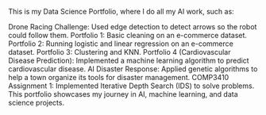 This is my Data Science Portfolio, where I do all my AI work, such as:

Drone Racing Challenge: Used edge detection to detect arrows so the robot could follow them.
Portfolio 1: Basic cleaning on an e-commerce dataset.
Portfolio 2: Running logistic and linear regression on an e-commerce dataset.
Portfolio 3: Clustering and KNN.
Portfolio 4 (Cardiovascular Disease Prediction): Implemented a machine learning algorithm to predict cardiovascular disease.
AI Disaster Response: Applied genetic algorithms to help a town organize its tools for disaster management.
COMP3410 Assignment 1: Implemented Iterative Depth Search (IDS) to solve problems.
This portfolio showcases my journey in AI, machine learning, and data science projects.
